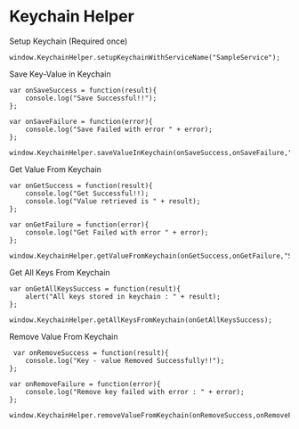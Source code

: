 # Keychain Helper

Setup Keychain (Required once)

```
window.KeychainHelper.setupKeychainWithServiceName("SampleService");
```

Save Key-Value in Keychain

```
var onSaveSuccess = function(result){
    console.log("Save Successful!!");
};

var onSaveFailure = function(error){
    console.log("Save Failed with error " + error);
};

window.KeychainHelper.saveValueInKeychain(onSaveSuccess,onSaveFailure,"SampleKey","SampleData");
```

Get Value From Keychain

```
var onGetSuccess = function(result){
    console.log("Get Successful!!);
    console.log("Value retrieved is " + result);
};

var onGetFailure = function(error){
    console.log("Get Failed with error " + error);
};

window.KeychainHelper.getValueFromKeychain(onGetSuccess,onGetFailure,"SampleKey");
```

Get All Keys From Keychain

```
var onGetAllKeysSuccess = function(result){
    alert("All keys stored in keychain : " + result);
};

window.KeychainHelper.getAllKeysFromKeychain(onGetAllKeysSuccess);
```

Remove Value From Keychain

```
 var onRemoveSuccess = function(result){
    console.log("Key - value Removed Successfully!!");
};

var onRemoveFailure = function(error){
    console.log("Remove key failed with error : " + error);
};

window.KeychainHelper.removeValueFromKeychain(onRemoveSuccess,onRemoveFailure,"SampleKey");
```